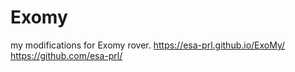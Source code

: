# Exomy
my modifications for Exomy rover. 
https://esa-prl.github.io/ExoMy/
https://github.com/esa-prl/
